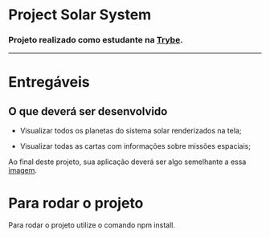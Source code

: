 # Project Solar System
### Projeto realizado como estudante na [Trybe](https://www.betrybe.com/).

---

# Entregáveis

## O que deverá ser desenvolvido

  * Visualizar todos os planetas do sistema solar renderizados na tela;

  * Visualizar todas as cartas com informações sobre missões espaciais;

Ao final deste projeto, sua aplicação deverá ser algo semelhante a essa [imagem](https://www.figma.com/file/vcire16CytAa1QWrriuunm/Sistema-Solar?node-id=0%3A1).

# Para rodar o projeto

Para rodar o projeto utilize o comando npm install.
